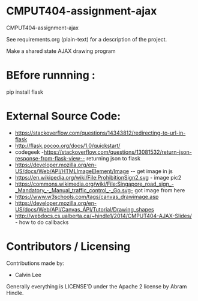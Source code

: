 CMPUT404-assignment-ajax
==============================

CMPUT404-assignment-ajax

See requirements.org (plain-text) for a description of the project.

Make a shared state AJAX drawing program

BEfore runnning :
=================
pip install flask

External Source Code:
=================
* https://stackoverflow.com/questions/14343812/redirecting-to-url-in-flask
* http://flask.pocoo.org/docs/1.0/quickstart/
* codegeek -https://stackoverflow.com/questions/13081532/return-json-response-from-flask-view-- returning json to flask
* https://developer.mozilla.org/en-US/docs/Web/API/HTMLImageElement/Image -- get image in js
* https://en.wikipedia.org/wiki/File:ProhibitionSign2.svg - image pic2
* https://commons.wikimedia.org/wiki/File:Singapore_road_sign_-_Mandatory_-_Manual_traffic_control_-_Go.svg- got image from here
* https://www.w3schools.com/tags/canvas_drawimage.asp
* https://developer.mozilla.org/en-US/docs/Web/API/Canvas_API/Tutorial/Drawing_shapes
* http://webdocs.cs.ualberta.ca/~hindle1/2014/CMPUT404-AJAX-Slides/ - how to do callbacks


Contributors / Licensing
========================
Contributions made by:

* Calvin Lee

Generally everything is LICENSE'D under the Apache 2 license by Abram Hindle.
